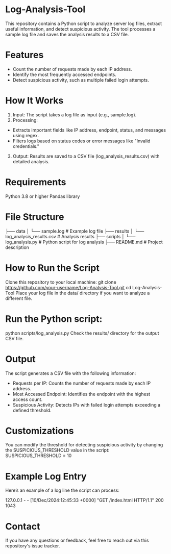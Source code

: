 # Log-Analysis-Tool
This repository contains a Python script to analyze server log files, extract useful information, and detect suspicious activity. The tool processes a sample log file and saves the analysis results to a CSV file.

# Features
- Count the number of requests made by each IP address.
- Identify the most frequently accessed endpoints.
- Detect suspicious activity, such as multiple failed login attempts.

# How It Works
1. Input: The script takes a log file as input (e.g., sample.log).
2. Processing:
  - Extracts important fields like IP address, endpoint, status, and messages using regex.
  - Filters logs based on status codes or error messages like "Invalid credentials."
3. Output: Results are saved to a CSV file (log_analysis_results.csv) with detailed analysis.

# Requirements
Python 3.8 or higher
Pandas library

# File Structure
├── data
│   └── sample.log               # Example log file
├── results
│   └── log_analysis_results.csv # Analysis results
├── scripts
│   └── log_analysis.py          # Python script for log analysis
├── README.md                    # Project description

# How to Run the Script
Clone this repository to your local machine:
  git clone https://github.com/your-username/Log-Analysis-Tool.git
  cd Log-Analysis-Tool
Place your log file in the data/ directory if you want to analyze a different file.

# Run the Python script:
  python scripts/log_analysis.py
Check the results/ directory for the output CSV file.

# Output
The script generates a CSV file with the following information:
  - Requests per IP: Counts the number of requests made by each IP address.
  - Most Accessed Endpoint: Identifies the endpoint with the highest access count.
 - Suspicious Activity: Detects IPs with failed login attempts exceeding a defined threshold.
   
# Customizations
You can modify the threshold for detecting suspicious activity by changing the SUSPICIOUS_THRESHOLD value in the script:
  SUSPICIOUS_THRESHOLD = 10
  
# Example Log Entry
Here’s an example of a log line the script can process:

 127.0.0.1 - - [10/Dec/2024:12:45:33 +0000] "GET /index.html HTTP/1.1" 200 1043
 
# Contact
If you have any questions or feedback, feel free to reach out via this repository's issue tracker.

